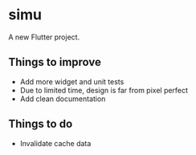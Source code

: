 # simu

A new Flutter project.

## Things to improve

- Add more widget and unit tests
- Due to limited time, design is far from pixel perfect
- Add clean documentation

## Things to do
- Invalidate cache data
  
